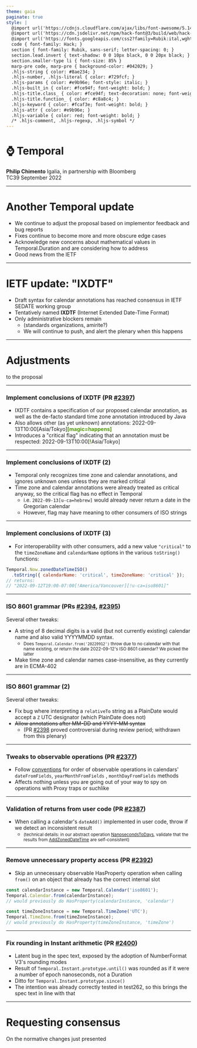 ```yaml
---
theme: gaia
paginate: true
style: |
  @import url('https://cdnjs.cloudflare.com/ajax/libs/font-awesome/5.14.0/css/all.min.css');
  @import url('https://cdn.jsdelivr.net/npm/hack-font@3/build/web/hack-subset.css');
  @import url('https://fonts.googleapis.com/css2?family=Rubik:ital,wght@0,400;0,700;1,400;1,700&display=swap');
  code { font-family: Hack; }
  section { font-family: Rubik, sans-serif; letter-spacing: 0; }
  section.lead.invert { text-shadow: 0 0 10px black, 0 0 20px black; }
  section.smaller-type li { font-size: 85% }
  marp-pre code, marp-pre { background-color: #042029; }
  .hljs-string { color: #8ae234; }
  .hljs-number, .hljs-literal { color: #729fcf; }
  .hljs-params { color: #e9b96e; font-style: italic; }
  .hljs-built_in { color: #fce94f; font-weight: bold; }
  .hljs-title.class_ { color: #fce94f; text-decoration: none; font-weight: bold; }
  .hljs-title.function_ { color: #c8a8c4; }
  .hljs-keyword { color: #fcaf3e; font-weight: bold; }
  .hljs-attr { color: #e9b96e; }
  .hljs-variable { color: red; font-weight: bold; }
  /* .hljs-comment, .hljs-regexp, .hljs-symbol */
---
```


<!--
_class: invert lead
-->

# ⌚ **Temporal**

**Philip Chimento**
Igalia, in partnership with Bloomberg  
TC39 September 2022

---

# Another Temporal update

- We continue to adjust the proposal based on implementor feedback and bug reports
- Fixes continue to become more and more obscure edge cases
- Acknowledge new concerns about mathematical values in Temporal.Duration and are considering how to address
- Good news from the IETF

---

# IETF update: "IXDTF"

- Draft syntax for calendar annotations has reached consensus in IETF SEDATE working group
- Tentatively named **IXDTF** (Internet Extended Date-Time Format)
- Only administrative blockers remain
  * (standards organizations, amirite?)
  * We will continue to push, and alert the plenary when this happens

---

<!-- _class: invert lead -->

# Adjustments
to the proposal

---

### Implement conclusions of IXDTF (PR [#2397](https://github.com/tc39/proposal-temporal/pull/2397))

- IXDTF contains a specification of our proposed calendar annotation, as well as the de-facto standard time zone annotation introduced by Java
- Also allows other (as yet unknown) annotations: 2022-09-13T10:00[Asia/Tokyo]**<span style="color:#4e9a06">\[magic=happens]</span>**
- Introduces a "critical flag" indicating that an annotation must be respected: 2022-09-13T10:00[**<span style="color:#4e9a06">!</span>**<!---->Asia/Tokyo]

---

### Implement conclusions of IXDTF (2)

- Temporal only recognizes time zone and calendar annotations, and ignores unknown ones unless they are marked critical
- Time zone and calendar annotations were already treated as critical anyway, so the critical flag has no effect in Temporal
  - i.e. `2022-09-13[u-ca=hebrew]` would already never return a date in the Gregorian calendar
  - However, flag may have meaning to other consumers of ISO strings

---

### Implement conclusions of IXDTF (3)

- For interoperability with other consumers, add a new value `"critical"` to the `timeZoneName` and `calendarName` options in the various `toString()` functions:

```js
Temporal.Now.zonedDateTimeISO()
  .toString({ calendarName: 'critical', timeZoneName: 'critical' });
// returns:
// "2022-09-12T19:00-07:00[!America/Vancouver][!u-ca=iso8601]"
```

---

### ISO 8601 grammar (PRs [#2394](https://github.com/tc39/proposal-temporal/pull/2394), [#2395](https://github.com/tc39/proposal-temporal/pull/2395))

Several other tweaks:
- A string of 8 decimal digits is a valid (but not currently existing) calendar name and also valid YYYYMMDD syntax.
  - <small>Does `Temporal.Calendar.from('20220912')` throw due to no calendar with that name existing, or return the date 2022-09-12's ISO 8601 calendar? We picked the latter</small>
- Make time zone and calendar names case-insensitive, as they currently are in ECMA-402

---

### ISO 8601 grammar (2)

Several other tweaks:
- Fix bug where interpreting a `relativeTo` string as a PlainDate would accept a `Z` UTC designator (which PlainDate does not)
- ~~Allow annotations after MM-DD and YYYY-MM syntax~~
  - (PR [#2398](https://github.com/tc39/proposal-temporal/pull/2398) proved controversial during review period; withdrawn from this plenary)

---

### Tweaks to observable operations (PR [#2377](https://github.com/tc39/proposal-temporal/pull/2377))

- Follow [conventions](https://github.com/tc39/how-we-work/pull/119) for order of observable operations in calendars' `dateFromFields`, `yearMonthFromFields` , `monthDayFromFields` methods
- Affects nothing unless you are going out of your way to spy on operations with Proxy traps or suchlike

---

### Validation of returns from user code (PR [#2387](https://github.com/tc39/proposal-temporal/pull/2387))

- When calling a calendar's `dateAdd()` implemented in user code, throw if we detect an inconsistent result
  - <small>(technical details: in our abstract operation [NanosecondsToDays](https://tc39.es/proposal-temporal/#sec-temporal-nanosecondstodays), validate that the results from [AddZonedDateTime](https://tc39.es/proposal-temporal/#sec-temporal-addzoneddatetime) are self-consistent)</small>

---

### Remove unnecessary property access (PR [#2392](https://github.com/tc39/proposal-temporal/pull/2392))

- Skip an unnecessary observable HasProperty operation when calling `from()` on an object that already has the correct internal slot

```js
const calendarInstance = new Temporal.Calendar('iso8601');
Temporal.Calendar.from(calendarInstance);
// would previously do HasProperty(calendarInstance, 'calendar')

const timeZoneInstance = new Temporal.TimeZone('UTC');
Temporal.TimeZone.from(timeZoneInstance);
// would previously do HasProperty(timeZoneInstance, 'timeZone')
```

---

### Fix rounding in Instant arithmetic (PR [#2400](https://github.com/tc39/proposal-temporal/pull/2400))

- Latent bug in the spec text, exposed by the adoption of NumberFormat V3's rounding modes
- Result of `Temporal.Instant.prototype.until()` was rounded as if it were a number of epoch nanoseconds, not a Duration
- Ditto for `Temporal.Instant.prototype.since()`
- The intention was already correctly tested in test262, so this brings the spec text in line with that

---

<!-- _class: lead -->

# Requesting consensus

On the normative changes just presented
